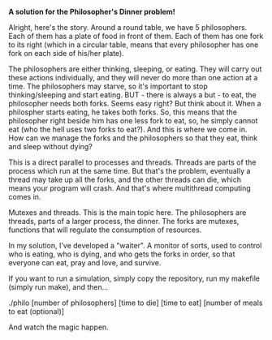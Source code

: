 <b>A solution for the Philosopher's Dinner problem!</b>

Alright, here's the story. Around a round table, we have 5 philosophers. Each of them
has a plate of food in front of them. Each of them has one fork to its right (which in a
circular table, means that every philosopher has one fork on each side of his/her plate).

The philosophers are either thinking, sleeping, or eating. They will carry out these actions
individually, and they will never do more than one action at a time. The philosophers may starve,
so it's important to stop thinking/sleeping and start eating. BUT - there is always a but - to eat,
the philosopher needs both forks. Seems easy right? But think about it. When a philospher starts
eating, he takes both forks. So, this means that the philosopher right beside him has one less fork
to eat, so, he simply cannot eat (who the hell uses two forks to eat?). And this is where we come in.
How can we manage the forks and the philosophers so that they eat, think and sleep without dying?

This is a direct parallel to processes and threads. Threads are parts of the process which run at
the same time. But that's the problem, eventually a thread may take up all the forks, and the other
threads can die, which means your program will crash. And that's where multithread computing comes in.

Mutexes and threads. This is the main topic here. The philosophers are threads, parts of a larger
process, the dinner. The forks are mutexes, functions that will regulate the consumption of resources.

In my solution, I've developed a "waiter". A monitor of sorts, used to control who is eating, who is
dying, and who gets the forks in order, so that everyone can eat, pray and love, and survive.

If you want to run a simulation, simply copy the repository, run my makefile (simply run make), and then...

./philo [number of philosophers] [time to die] [time to eat] [number of meals to eat (optional)]

And watch the magic happen.

